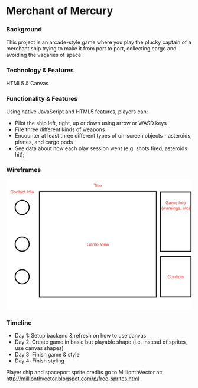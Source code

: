 # Merchant of Mercury

### Background

This project is an arcade-style game where you play the plucky captain of a merchant ship trying to make it from port to port, collecting cargo and avoiding the vagaries of space.

### Technology & Features

HTML5 & Canvas

### Functionality & Features

Using native JavaScript and HTML5 features, players can:

  * Pilot the ship left, right, up or down using arrow or WASD keys
  * Fire three different kinds of weapons
  * Encounter at least three different types of on-screen objects - asteroids, pirates, and cargo pods
  * See data about how each play session went (e.g. shots fired, asteroids hit);

### Wireframes

![wireframe](https://github.com/Bhammy/merchantofmercury/blob/master/game.jpg?raw=true)

### Timeline
  * Day 1: Setup backend & refresh on how to use canvas
  * Day 2: Create game in basic but playable shape (i.e. instead of sprites, use canvas shapes)
  * Day 3: Finish game & style
  * Day 4: Finish styling

Player ship and spaceport sprite credits go to MillionthVector at: http://millionthvector.blogspot.com/p/free-sprites.html
